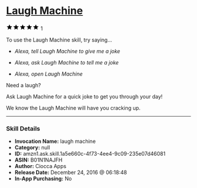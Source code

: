 # [Laugh Machine](http://alexa.amazon.com/#skills/amzn1.ask.skill.1a5e660c-4f73-4ee4-9c09-235e07d46081)
![5 stars](../../images/ic_star_black_18dp_1x.png)![5 stars](../../images/ic_star_black_18dp_1x.png)![5 stars](../../images/ic_star_black_18dp_1x.png)![5 stars](../../images/ic_star_black_18dp_1x.png)![5 stars](../../images/ic_star_black_18dp_1x.png) 1

To use the Laugh Machine skill, try saying...

* *Alexa, tell Laugh Machine to give me a joke*

* *Alexa, ask Laugh Machine to tell me a joke*

* *Alexa, open Laugh Machine*

Need a laugh?

Ask Laugh Machine for a quick joke to get you through your day!

We know the Laugh Machine will have you cracking up.

***

### Skill Details

* **Invocation Name:** laugh machine
* **Category:** null
* **ID:** amzn1.ask.skill.1a5e660c-4f73-4ee4-9c09-235e07d46081
* **ASIN:** B01N1NAJFH
* **Author:** Ciocca Apps
* **Release Date:** December 24, 2016 @ 06:18:48
* **In-App Purchasing:** No
